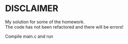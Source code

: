 # DISCLAIMER
My solution for some of the homework.<br>
The code has not been refactored and there will be errors!<br>

Compile main.c and run</br>
